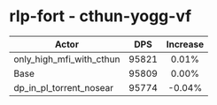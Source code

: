 # rlp-fort - cthun-yogg-vf
| Actor | DPS | Increase |
|---|:---:|:---:|
|only_high_mfi_with_cthun|95821|0.01%|
|Base|95809|0.00%|
|dp_in_pl_torrent_nosear|95774|-0.04%|
